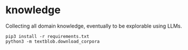 # knowledge

Collecting all domain knowledge, eventually to be explorable using LLMs.

```
pip3 install -r requirements.txt
python3 -m textblob.download_corpora
```
